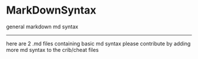 # MarkDownSyntax
general markdown md syntax

---
here are 2 .md files containing basic md syntax
please contribute by adding more md syntax to the crib/cheat files

